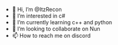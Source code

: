 - 👋 Hi, I’m @ItzRecon
- 👀 I’m interested in c#
- 🌱 I’m currently learning c++ and python
- 💞️ I’m looking to collaborate on Nun
- 📫 How to reach me on discord

<!---
ItzRecon/ItzRecon is a ✨ special ✨ repository because its `README.md` (this file) appears on your GitHub profile.
You can click the Preview link to take a look at your changes.
--->
